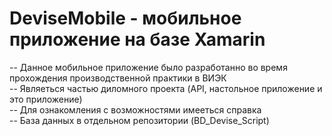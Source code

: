 # DeviseMobile - мобильное приложение на базе Xamarin
-- Данное мобильное приложение было разработанно во время прохождения производственной практики в ВИЭК  
-- Являеться частью диломного проекта (API, настольное приложение и это приложение)  
-- Для ознакомления с возможностями имееться справка  
-- База данных в отдельном репозитории (BD_Devise_Script)  
